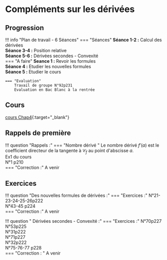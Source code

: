 # Compléments sur les dérivées

## Progression
!!! info "Plan de travail - 6 Séances"
    === "Séances" 
        **Séance 1-2 :** Calcul des dérivées  
        **Séance 3-4 :** Position relative  
        **Séance 5-6 :**  Dérivées secondes - Convexité  
    === "A faire"
        **Seance 1 :**  Revoir les formules  
        **Séance 4 :** Etudier les nouvelles formules  
        **Séance 5 :** Etudier le cours  
    
    === "Evaluation"  
        Travail de groupe N°92p231  
        Evaluation en Bac Blanc à la rentrée
    
## Cours 
[cours Chap4](./Cours-chap4.pdf){:target="_blank"}
## Rappels de première
!!! question "Rappels  :"
    === "Nombre dérivé "
        Le nombre dérivé $f'(a)$ est le coefficient directeur de la tangente à $\mathcal{C}_f$ au point d'abscisse $a$.  
        Ex1 du cours  
        N°1 p210  
    === "Correction :"
        A venir  
        <!--[Ex 1](./1.pdf){:target="_blank"}-->  
        
## Exercices 

        
!!! question "Des nouvelles formules de dérivées :"
    === "Exercices :" 
        N°21-23-24-25-26p222  
        N°43-45 p224  
    === "Correction :"
        A venir
        <!--[Ex 21-23-24-25](./21-23-24-25.pdf){:target="_blank"}-->  
        <!--[Ex 43-45](./43-45.pdf){:target="_blank"}-->  


!!! question " Dérivées secondes - Convexité :"
    === "Exercices :"
        N°70p227  
        N°53p225  
        N°31p222  
        N°71p227  
        N°32p222  
        N°75-76-77 p228  
    === "Correction : "
        A venir
        <!--[Ex 70](./70.pdf){:target="_blank"}-->  
        <!--[Ex 53](./53.pdf){:target="_blank"}-->  
        <!--[Ex 31](./31.pdf){:target="_blank"}-->  
        <!--[Ex 71](./71.pdf){:target="_blank"}-->  
        <!--[Ex 32](./32.pdf){:target="_blank"}-->  
        <!--[Ex 75-76-77](./75-76-77.pdf){:target="_blank"}-->  
